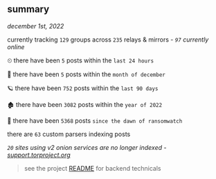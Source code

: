 
## summary
_december 1st, 2022_

currently tracking `129` groups across `235` relays & mirrors - _`97` currently online_

⏲ there have been `5` posts within the `last 24 hours`

🦈 there have been `5` posts within the `month of december`

🪐 there have been `752` posts within the `last 90 days`

🏚 there have been `3082` posts within the `year of 2022`

🦕 there have been `5368` posts `since the dawn of ransomwatch`

there are `63` custom parsers indexing posts

_`20` sites using v2 onion services are no longer indexed - [support.torproject.org](https://support.torproject.org/onionservices/v2-deprecation/)_

> see the project [README](https://github.com/joshhighet/ransomwatch#ransomwatch--) for backend technicals

